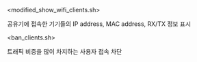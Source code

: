 <modified_show_wifi_clients.sh>

공유기에 접속한 기기들의 IP address, MAC address, RX/TX 정보 표시


<ban_clients.sh>

트래픽 비중을 많이 차지하는 사용자 접속 차단
